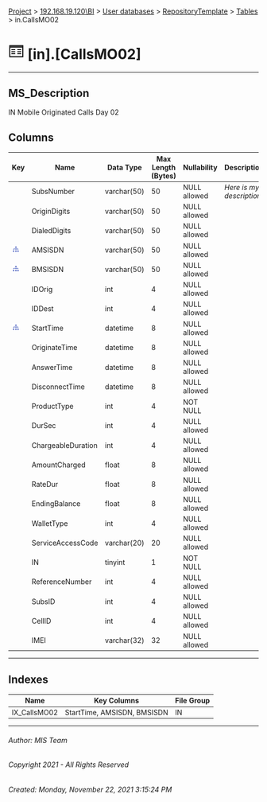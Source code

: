 #### 

[Project](../../../../index.md) > [192.168.19.120\\BI](../../../index.md) > [User databases](../../index.md) > [RepositoryTemplate](../index.md) > [Tables](Tables.md) > in.CallsMO02

# ![Tables](../../../../Images/Table32.png) [in].[CallsMO02]

---

## <a name="#description"></a>MS_Description

IN Mobile Originated Calls Day 02

## <a name="#columns"></a>Columns

| Key | Name | Data Type | Max Length (Bytes) | Nullability | Description |
|---|---|---|---|---|---|
|  | SubsNumber | varchar(50) | 50 | NULL allowed | _Here is my description!_ |
|  | OriginDigits | varchar(50) | 50 | NULL allowed |  |
|  | DialedDigits | varchar(50) | 50 | NULL allowed |  |
| [![Indexes IX_CallsMO02](../../../../Images/Index.png)](#indexes) | AMSISDN | varchar(50) | 50 | NULL allowed |  |
| [![Indexes IX_CallsMO02](../../../../Images/Index.png)](#indexes) | BMSISDN | varchar(50) | 50 | NULL allowed |  |
|  | IDOrig | int | 4 | NULL allowed |  |
|  | IDDest | int | 4 | NULL allowed |  |
| [![Indexes IX_CallsMO02](../../../../Images/Index.png)](#indexes) | StartTime | datetime | 8 | NULL allowed |  |
|  | OriginateTime | datetime | 8 | NULL allowed |  |
|  | AnswerTime | datetime | 8 | NULL allowed |  |
|  | DisconnectTime | datetime | 8 | NULL allowed |  |
|  | ProductType | int | 4 | NOT NULL |  |
|  | DurSec | int | 4 | NULL allowed |  |
|  | ChargeableDuration | int | 4 | NULL allowed |  |
|  | AmountCharged | float | 8 | NULL allowed |  |
|  | RateDur | float | 8 | NULL allowed |  |
|  | EndingBalance | float | 8 | NULL allowed |  |
|  | WalletType | int | 4 | NULL allowed |  |
|  | ServiceAccessCode | varchar(20) | 20 | NULL allowed |  |
|  | IN | tinyint | 1 | NOT NULL |  |
|  | ReferenceNumber | int | 4 | NULL allowed |  |
|  | SubsID | int | 4 | NULL allowed |  |
|  | CellID | int | 4 | NULL allowed |  |
|  | IMEI | varchar(32) | 32 | NULL allowed |  |


---

## <a name="#indexes"></a>Indexes

| Name | Key Columns | File Group |
|---|---|---|
| IX_CallsMO02 | StartTime, AMSISDN, BMSISDN | IN |


---

###### Author:  MIS Team

###### Copyright 2021 - All Rights Reserved

###### Created: Monday, November 22, 2021 3:15:24 PM

